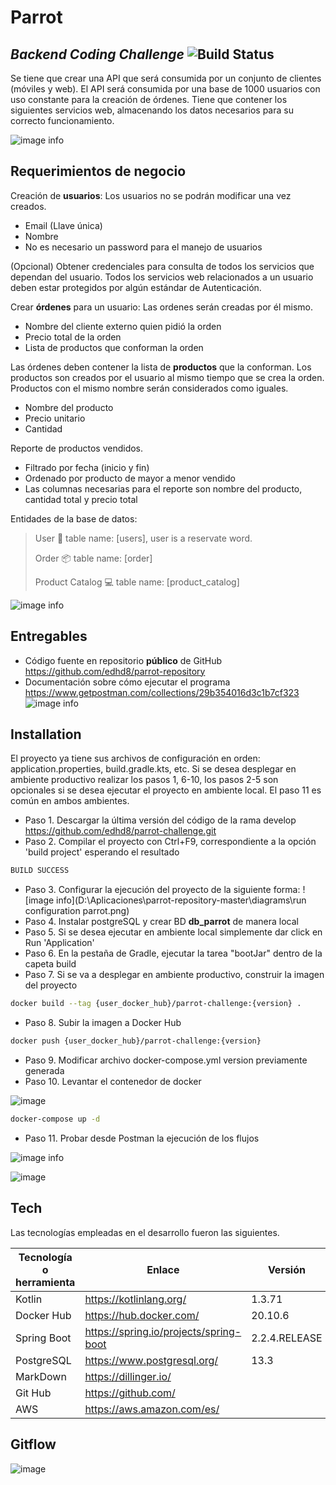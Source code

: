 # Parrot 
## _Backend Coding Challenge_ ![Build Status](https://travis-ci.org/joemccann/dillinger.svg?branch=master)

Se tiene que crear una API que será consumida por un conjunto de clientes
(móviles y web). El API será consumida por una base de 1000 usuarios con uso constante para la
creación de órdenes. Tiene que contener los siguientes servicios web, almacenando los datos
necesarios para su correcto funcionamiento.

![image info](D:\Aplicaciones\parrot-repository-master\diagrams\image.png)

## Requerimientos de negocio

Creación de **usuarios**: Los usuarios no se podrán modificar una vez creados.
- Email (Llave única)
- Nombre
- No es necesario un password para el manejo de usuarios

(Opcional) Obtener credenciales para consulta de todos los servicios que
dependan del usuario. Todos los servicios web relacionados a un usuario
deben estar protegidos por algún estándar de Autenticación.

Crear **órdenes** para un usuario: Las ordenes serán creadas por él mismo.
- Nombre del cliente externo quien pidió la orden
- Precio total de la orden
- Lista de productos que conforman la orden

Las órdenes deben contener la lista de **productos** que la conforman. Los
productos son creados por el usuario al mismo tiempo que se crea la orden.
Productos con el mismo nombre serán considerados como iguales.
- Nombre del producto
- Precio unitario
- Cantidad

Reporte de productos vendidos.
- Filtrado por fecha (inicio y fin)
- Ordenado por producto de mayor a menor vendido
- Las columnas necesarias para el reporte son nombre del producto,
  cantidad total y precio total

Entidades de la base de datos:

> User 👤 table name: [users], user is a reservate word.
> 
> Order 📦 table name: [order]
>
> Product Catalog 💻 table name: [product_catalog]

![image info](D:\Aplicaciones\parrot-repository-master\diagrams\smartphone.png)

## Entregables

- Código fuente en repositorio **público** de GitHub https://github.com/edhd8/parrot-repository
- Documentación sobre cómo ejecutar el programa https://www.getpostman.com/collections/29b354016d3c1b7cf323
![image info](http://www.plantuml.com/plantuml/png/ZP2zQYin48NxUOgfxlKjzcw_HR0n9gG8CVcfbrbfOWkq8qKQXHZZfyeZvCMY9SGcO4CQIHpfpCUdULPAMaOFVxUgCNTj6pt9bFmtOMmplnGMmurrj4aq0b3H86KSE06eKy-uY0uJPyK6dpAdNFUxPAV37rodO8lH310hnnaNIHINth5elrZV_8ZNb5BGVhabxrastDy-W2MbWJ9Z_Bgq0y2fZitLkLQ7rwl73YUZAhHtiOzbyCxGeIsPKxkVrbvev0ESgMDJnnvv7MPwvSbiDjLMKgrt_m38Lv52OWEonv8B9HTmHvWPMKnXqKIugR4b6tx3MRqPZiPzl0kQKDl1aoLWiG37LzXSKlQ45Uagx1jABHydNkIVFhD39y_XddCCadbM5UULNKR_2G00)
  
## Installation

El proyecto ya tiene sus archivos de configuración en orden: application.properties, build.gradle.kts, etc. Si se desea desplegar en ambiente productivo realizar los pasos 1, 6-10, los pasos 2-5 son opcionales si se desea ejecutar el proyecto en ambiente local. El paso 11 es común en ambos ambientes.

- Paso 1. Descargar la última versión del código de la rama develop https://github.com/edhd8/parrot-challenge.git
- Paso 2. Compilar el proyecto con Ctrl+F9, correspondiente a la opción 'build project' esperando el resultado
```sh
BUILD SUCCESS
```
- Paso 3. Configurar la ejecución del proyecto de la siguiente forma:
  ![image info](D:\Aplicaciones\parrot-repository-master\diagrams\run configuration parrot.png)
- Paso 4. Instalar postgreSQL y crear BD **db_parrot** de manera local
- Paso 5. Si se desea ejecutar en ambiente local simplemente dar click en Run 'Application'
- Paso 6. En la pestaña de Gradle, ejecutar la tarea "bootJar" dentro de la capeta build
- Paso 7. Si se va a desplegar en ambiente productivo, construir la imagen del proyecto

```sh
docker build --tag {user_docker_hub}/parrot-challenge:{version} .
```
- Paso 8. Subir la imagen a Docker Hub

```sh
docker push {user_docker_hub}/parrot-challenge:{version}
```

- Paso 9. Modificar archivo docker-compose.yml version previamente generada
- Paso 10. Levantar el contenedor de docker

![image](https://user-images.githubusercontent.com/67127741/120374666-73ba0b00-c2df-11eb-9542-799b192960ca.png)

```sh
docker-compose up -d
```

- Paso 11. Probar desde Postman la ejecución de los flujos

![image info](D:\Aplicaciones\parrot-repository-master\diagrams\postman.png)

![image](https://user-images.githubusercontent.com/67127741/124666499-bf7a4a00-de73-11eb-9b42-4043a98a82fe.png)

## Tech

Las tecnologías empleadas en el desarrollo fueron las siguientes.

| Tecnología o herramienta | Enlace | Versión |
| ------ | ------ | ------ |
| Kotlin | https://kotlinlang.org/ | 1.3.71 |
| Docker Hub | https://hub.docker.com/ | 20.10.6 |
| Spring Boot | https://spring.io/projects/spring-boot | 2.2.4.RELEASE |
| PostgreSQL | https://www.postgresql.org/ | 13.3 |
| MarkDown | https://dillinger.io/ | |
| Git Hub | https://github.com/ | |
| AWS | https://aws.amazon.com/es/ | |

## Gitflow

![image](https://user-images.githubusercontent.com/67127741/120264051-935f1e00-c262-11eb-812a-7a65c24654c0.png)